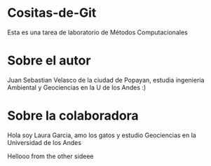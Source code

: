 # Cositas-de-Git
Esta es una tarea de laboratorio de Métodos Computacionales


# Sobre el autor

Juan Sebastian Velasco de la ciudad de Popayan, estudia ingenieria Ambiental y Geociencias en la U de los Andes :)


# Sobre la colaboradora
Hola soy Laura Garcia, amo los gatos y estudio Geociencias en la Universidad de los Andes

Hellooo from the other sideee
